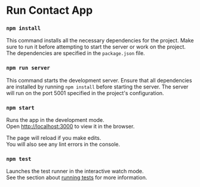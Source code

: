 # Run Contact App

### `npm install`

This command installs all the necessary dependencies for the project. Make sure to run it before attempting to start the server or work on the project. The dependencies are specified in the `package.json` file.

### `npm run server`

This command starts the development server. Ensure that all dependencies are installed by running `npm install` before starting the server. The server will run on the port 5001 specified in the project's configuration.

### `npm start`

Runs the app in the development mode.\
Open [http://localhost:3000](http://localhost:3000) to view it in the browser.

The page will reload if you make edits.\
You will also see any lint errors in the console.

### `npm test`

Launches the test runner in the interactive watch mode.\
See the section about [running tests](https://facebook.github.io/create-react-app/docs/running-tests) for more information.
